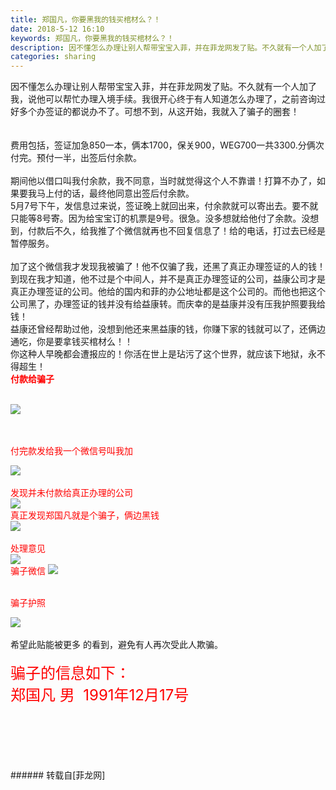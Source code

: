 ```yaml
---
title: 郑国凡，你要黑我的钱买棺材么？！
date: 2018-5-12 16:10
keywords: 郑国凡，你要黑我的钱买棺材么？！
description: 因不懂怎么办理让别人帮带宝宝入菲，并在菲龙网发了贴。不久就有一个人加了我，说他可以帮忙办理入境手续。我很开心终于有人知道怎么办理了，之前咨询过好多个办签证的都说办不了。可想不到，从这开始，我就入了骗子的圈套！费用包括，签证加急850一本，俩本1700，保关900，WEG700一共3300.分俩次付完。预付一半，出签后付余款。期间他以借口叫我付余款，我不同意，当时就觉得这个人不靠谱！打算不办了，如果要我马上付的话，最终他同意出签后付余款。5月7号下午，发信息过来说，签证晚上就回出来，付余款就可以寄出去。要不就只能等8号寄。因为给宝宝订的机票是9号。很急。没多想就给他付了余款。没想到，付款后不久，给我推了个微信就再也不回复信息了！给的电话，打过去已经是暂停服务。加了这个微信我才发现我被骗了！他不仅骗了我，还黑了真正办理签证的人的钱！到现在我才知道，他不过是个中间人，并不是真正办理签证的公司，益康公司才是真正办理签证的公司。他给的国内和菲的办公地址都是这个公司的。而他也把这个公司黑了，办理签证的钱并没有给益康转。而庆幸的是益康并没有压我护照要我给钱！益康还曾经帮助过他，没想到他还来黑益康的钱，你赚下家的钱就可以了，还俩边通吃，你是要拿钱买棺材么！！你这种人早晚都会遭报应的！你活在世上是玷污了这个世界，就应该下地狱，永不得超生！付款给骗子付完款发给我一个微信号叫我加发现并未付款给真正办理的公司真正发现郑国凡就是个骗子，俩边黑钱处理意见骗子微信骗子护照希望此贴能被更多 的看到，避免有人再次受此人欺骗。骗子的信息如下：郑国凡 男  1991年12月17号 
categories: sharing
---
```

<td class="t_f" id="postmessage_1327132">

因不懂怎么办理让别人帮带宝宝入菲，并在菲龙网发了贴。不久就有一个人加了我，说他可以帮忙办理入境手续。我很开心终于有人知道怎么办理了，之前咨询过好多个办签证的都说办不了。可想不到，从这开始，我就入了骗子的圈套！<br/>
<br/>
<br/>
费用包括，签证加急850一本，俩本1700，保关900，WEG700一共3300.分俩次付完。预付一半，出签后付余款。<br/>
<br/>
期间他以借口叫我付余款，我不同意，当时就觉得这个人不靠谱！打算不办了，如果要我马上付的话，最终他同意出签后付余款。<br/>
5月7号下午，发信息过来说，签证晚上就回出来，付余款就可以寄出去。要不就只能等8号寄。因为给宝宝订的机票是9号。很急。没多想就给他付了余款。没想到，付款后不久，给我推了个微信就再也不回复信息了！给的电话，打过去已经是暂停服务。<br/>
<br/>
加了这个微信我才发现我被骗了！他不仅骗了我，还黑了真正办理签证的人的钱！到现在我才知道，他不过是个中间人，并不是真正办理签证的公司，益康公司才是真正办理签证的公司。他给的国内和菲的办公地址都是这个公司的。而他也把这个公司黑了，办理签证的钱并没有给益康转。而庆幸的是益康并没有压我护照要我给钱！<br/>
益康还曾经帮助过他，没想到他还来黑益康的钱，你赚下家的钱就可以了，还俩边通吃，你是要拿钱买棺材么！！<br/>
你这种人早晚都会遭报应的！你活在世上是玷污了这个世界，就应该下地狱，永不得超生！<br/>
<strong><font color="#ff0000">付款给骗子</font></strong><br/>
<br/>

<img aid="830408" data-cf-modified-1db95de64a9cc819b4322c1b-="" file="data/attachment/forum/201805/12/160732lo2x2jqv8bbx64t7.jpg.thumb.jpg" id="aimg_830408" inpost="1" onclick="" onmouseover="" src="http://www.flw.ph/data/attachment/forum/201805/12/160732lo2x2jqv8bbx64t7.jpg" style="cursor:pointer" zoomfile="data/attachment/forum/201805/12/160732lo2x2jqv8bbx64t7.jpg"/>


<font color="#ff0000"><br/>
</font><br/>
<font color="#ff0000">付完款发给我一个微信号叫我加</font><br/>

<img aid="830409" data-cf-modified-1db95de64a9cc819b4322c1b-="" file="data/attachment/forum/201805/12/160800msccpypam7t6my7p.jpg.thumb.jpg" id="aimg_830409" inpost="1" onclick="" onmouseover="" src="http://www.flw.ph/data/attachment/forum/201805/12/160800msccpypam7t6my7p.jpg" style="cursor:pointer" zoomfile="data/attachment/forum/201805/12/160800msccpypam7t6my7p.jpg"/>


<br/>
<br/>
<font color="#ff0000">发现并未付款给真正办理的公司</font><br/>

<img aid="830411" data-cf-modified-1db95de64a9cc819b4322c1b-="" file="data/attachment/forum/201805/12/160823wdw99v22dmdy6wdt.jpg.thumb.jpg" id="aimg_830411" inpost="1" onclick="" onmouseover="" src="http://www.flw.ph/data/attachment/forum/201805/12/160823wdw99v22dmdy6wdt.jpg" style="cursor:pointer" zoomfile="data/attachment/forum/201805/12/160823wdw99v22dmdy6wdt.jpg"/>


<br/>
<font color="#ff0000">真正发现郑国凡就是个骗子，俩边黑钱</font><br/>

<img aid="830412" data-cf-modified-1db95de64a9cc819b4322c1b-="" file="data/attachment/forum/201805/12/160853fo243p4ppy3s4s29.jpg.thumb.jpg" id="aimg_830412" inpost="1" onclick="" onmouseover="" src="http://www.flw.ph/data/attachment/forum/201805/12/160853fo243p4ppy3s4s29.jpg" style="cursor:pointer" zoomfile="data/attachment/forum/201805/12/160853fo243p4ppy3s4s29.jpg"/>


<br/>
<br/>
<font color="#ff0000">处理意见</font><br/>

<img aid="830413" data-cf-modified-1db95de64a9cc819b4322c1b-="" file="data/attachment/forum/201805/12/160912miqdgdzgq7rizfqi.jpg.thumb.jpg" id="aimg_830413" inpost="1" onclick="" onmouseover="" src="http://www.flw.ph/data/attachment/forum/201805/12/160912miqdgdzgq7rizfqi.jpg" style="cursor:pointer" zoomfile="data/attachment/forum/201805/12/160912miqdgdzgq7rizfqi.jpg"/>


<br/>
<font color="#ff0000">骗子微信</font>

<img aid="830414" data-cf-modified-1db95de64a9cc819b4322c1b-="" file="data/attachment/forum/201805/12/160933zexji34qm6qqgiei.jpg.thumb.jpg" id="aimg_830414" inpost="1" onclick="" onmouseover="" src="http://www.flw.ph/data/attachment/forum/201805/12/160933zexji34qm6qqgiei.jpg" style="cursor:pointer" zoomfile="data/attachment/forum/201805/12/160933zexji34qm6qqgiei.jpg"/>


<font color="#ff0000"><br/>
骗子护照</font><br/>

<img aid="830415" data-cf-modified-1db95de64a9cc819b4322c1b-="" file="data/attachment/forum/201805/12/160956eemev8wi8avi84s4.jpg.thumb.jpg" id="aimg_830415" inpost="1" onclick="" onmouseover="" src="http://www.flw.ph/data/attachment/forum/201805/12/160956eemev8wi8avi84s4.jpg" style="cursor:pointer" zoomfile="data/attachment/forum/201805/12/160956eemev8wi8avi84s4.jpg"/>


<br/>
<br/>
希望此贴能被更多 的看到，避免有人再次受此人欺骗。<br/>
<br/>
<font size="5"><font color="#ff0000">骗子的信息如下：</font></font><br/>
<font size="5"><font color="#ff0000">郑国凡 男  1991年12月17号 </font></font><br/>
<br/>
<br/>
<br/>
<br/>
<br/>
<br/>
</td>
###### 转载自[菲龙网]